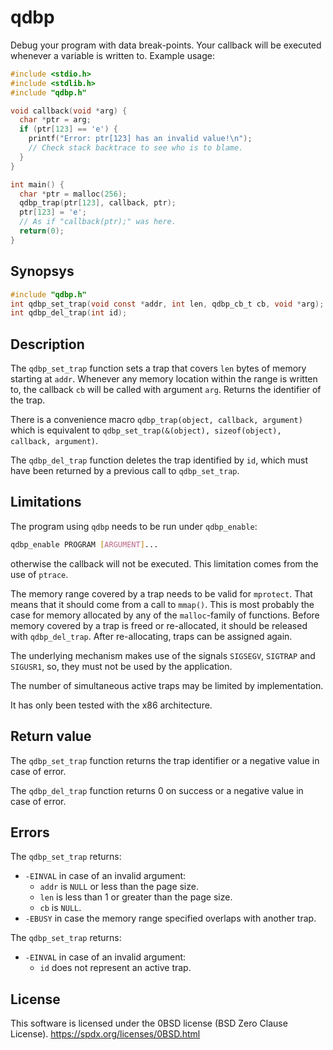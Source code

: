 qdbp
=============
Debug your program with data break-points.
Your callback will be executed whenever a variable is written to.
Example usage:
```c
#include <stdio.h>
#include <stdlib.h>
#include "qdbp.h"

void callback(void *arg) {
  char *ptr = arg;
  if (ptr[123] == 'e') {
    printf("Error: ptr[123] has an invalid value!\n");
    // Check stack backtrace to see who is to blame.
  }
}

int main() {
  char *ptr = malloc(256);
  qdbp_trap(ptr[123], callback, ptr);
  ptr[123] = 'e';
  // As if "callback(ptr);" was here.
  return(0);
}
```
Synopsys
---------------
```c
#include "qdbp.h"
int qdbp_set_trap(void const *addr, int len, qdbp_cb_t cb, void *arg);
int qdbp_del_trap(int id);
```
Description
---------------
The `qdbp_set_trap` function sets a trap that covers `len` bytes
of memory starting at `addr`.
Whenever any memory location within the range is written to,
the callback `cb` will be called with argument `arg`.
Returns the identifier of the trap.

There is a convenience macro
`qdbp_trap(object, callback, argument)` which is equivalent to
`qdbp_set_trap(&(object), sizeof(object), callback, argument)`.

The `qdbp_del_trap` function deletes the trap identified by `id`,
which must have been returned by a previous call to `qdbp_set_trap`.

Limitations
---------------
The program using `qdbp` needs to be run under `qdbp_enable`:
```sh
qdbp_enable PROGRAM [ARGUMENT]...
```
otherwise the callback will not be executed.
This limitation comes from the use of `ptrace`.

The memory range covered by a trap needs to be valid for `mprotect`.
That means that it should come from a call to `mmap()`.
This is most probably the case for memory allocated by any of the
`malloc`-family of functions.
Before memory covered by a trap is freed or re-allocated,
it should be released with `qdbp_del_trap`.
After re-allocating, traps can be assigned again.

The underlying mechanism makes use of the signals
`SIGSEGV`, `SIGTRAP` and `SIGUSR1`, so, they must not be used
by the application.

The number of simultaneous active traps may be limited by implementation.

It has only been tested with the x86 architecture.

Return value
---------------
The `qdbp_set_trap` function returns the trap identifier or
a negative value in case of error.

The `qdbp_del_trap` function returns 0 on success or
a negative value in case of error.

Errors
---------------
The `qdbp_set_trap` returns:
* `-EINVAL` in case of an invalid argument:
  * `addr` is `NULL` or less than the page size.
  * `len` is less than 1 or greater than the page size.
  * `cb` is `NULL`.
* `-EBUSY` in case the memory range specified overlaps with another trap.

The `qdbp_set_trap` returns:
* `-EINVAL` in case of an invalid argument:
  * `id` does not represent an active trap.

License
---------------
This software is licensed under the 0BSD license (BSD Zero Clause License).
https://spdx.org/licenses/0BSD.html
